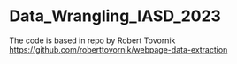 # Data_Wrangling_IASD_2023

The code is based in repo by Robert Tovornik
https://github.com/roberttovornik/webpage-data-extraction
